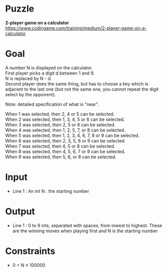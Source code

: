 # Puzzle
**2-player game on a calculator** https://www.codingame.com/training/medium/2-player-game-on-a-calculator

# Goal
A number N is displayed on the calculator.  
First player picks a digit d between 1 and 9.  
N is replaced by N - d.  
Second player does the same thing, but has to choose a key which is adjacent to the last one (but not the same one, you cannot repeat the digit select by the opponent).

Note: detailed specification of what is "near".

When 1 was selected, then 2, 4 or 5 can be selected.  
When 2 was selected, then 1, 3, 4, 5 or 6 can be selected.  
When 3 was selected, then 2, 5 or 6 can be selected.  
When 4 was selected, then 1, 2, 5, 7, or 8 can be selected.  
When 5 was selected, then 1, 2, 3, 4, 6, 7, 8 or 9 can be selected.  
When 6 was selected, then 2, 3, 5, 8 or 9 can be selected.  
When 7 was selected, then 4, 5 or 8 can be selected.  
When 8 was selected, then 4, 5, 6, 7 or 9 can be selected.  
When 9 was selected, then 5, 6, or 8 can be selected.  

# Input
* Line 1 : An int N : the starting number

# Output
* Line 1 : 0 to 9 ints, separated with spaces, from lowest to highest. These are the winning moves when playing first and N is the starting number

# Constraints
* 0 < N ≤ 100000
